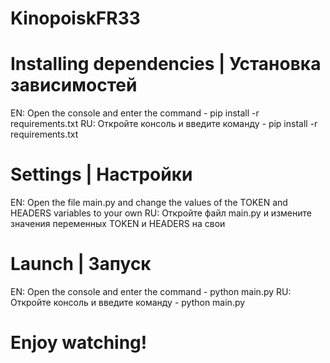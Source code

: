 # KinopoiskFR33
# Installing dependencies | Установка зависимостей
EN:
Open the console and enter the command - pip install -r requirements.txt
RU:
Откройте консоль и введите команду - pip install -r requirements.txt

# Settings | Настройки
EN:
Open the file main.py and change the values of the TOKEN and HEADERS variables to your own
RU:
Откройте файл main.py  и измените значения переменных TOKEN и HEADERS на свои
# Launch | Запуск
EN:
Open the console and enter the command - python main.py
RU:
Откройте консоль и введите команду - python main.py

# Enjoy watching!
